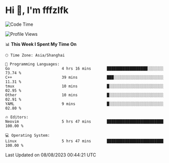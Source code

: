 # Hi 👋, I'm fffzlfk

<!--START_SECTION:waka-->
![Code Time](http://img.shields.io/badge/Code%20Time-345%20hrs%2026%20mins-blue)

![Profile Views](http://img.shields.io/badge/Profile%20Views-13-blue)

📊 **This Week I Spent My Time On** 

```text
🕑︎ Time Zone: Asia/Shanghai

💬 Programming Languages: 
Go                       4 hrs 16 mins       ██████████████████░░░░░░░   73.74 % 
C++                      39 mins             ███░░░░░░░░░░░░░░░░░░░░░░   11.31 % 
tmux                     10 mins             █░░░░░░░░░░░░░░░░░░░░░░░░   02.95 % 
Other                    10 mins             █░░░░░░░░░░░░░░░░░░░░░░░░   02.91 % 
YAML                     9 mins              █░░░░░░░░░░░░░░░░░░░░░░░░   02.80 % 

🔥 Editors: 
Neovim                   5 hrs 47 mins       █████████████████████████   100.00 % 

💻 Operating System: 
Linux                    5 hrs 47 mins       █████████████████████████   100.00 % 
```


 Last Updated on 08/08/2023 00:44:21 UTC
<!--END_SECTION:waka-->
